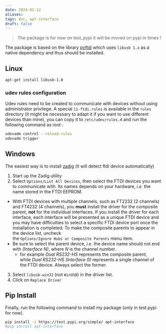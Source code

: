 ```yaml
---
date: 2024-02-12
aliases: 
tags: doc, apt-interface
draft: false
---
```


> The package is for now on test_pypi it will be moved on pypi in times !

The package is based on the library [pyftdi](https://github.com/eblot/pyftdi) which uses `libusb 1.x` as a native dependency and thus should be installed.

## Linux

```bash
apt-get install libusb-1.0
```

### udev rules configuration

Udev rules need to be created to communicate with devices without using administrator privilege.
A special `11-ftdi.rules` is available in the `rules` directory (it might be necessary to adapt it if you want to use different devices than mine), you can copy it to `/etc/udev/rules.d` and run the following command as root :

```bash
udevadm control --reload-rules
udevadm trigger
```

## Windows

The easiest way is to install [zadig](https://zadig.akeo.ie/) (it will detect ftdi device automatically)

1. Start up the Zadig utility
2. Select `Options/List All Devices`, then select the FTDI devices you want to communicate with. Its names depends on your hardware, _i.e._ the name stored in the FTDI EEPROM.
 - With FTDI devices with multiple channels, such as FT2232 (2 channels) and FT4232 (4 channels), you **must** install the driver for the composite parent, **not** for the individual interfaces. If you install the driver for each interface, each interface will be presented as a unique FTDI device and you may have difficulties to select a specific FTDI device port once the installation is completed. To make the composite parents to appear in the device list, uncheck the `Options/Ignore Hubs or Composite Parents` menu item.
 - Be sure to select the parent device, _i.e._ the device name should not end with _(Interface N)_, where _N_ is the channel number.
     - for example _Dual RS232-HS_ represents the composite parent, while _Dual RS232-HS (Interface 0)_ represents a single channel of the FTDI device. Always select the former.
3. Select `libusb-win32` (not `WinUSB`) in the driver list.
4. Click on `Replace Driver`

## Pip Install

Finally, run the following command to install my package (only in test.pypi for now).
```bash
pip install -i https://test.pypi.org/simple/ apt-interface
#pip install apt-interface
```